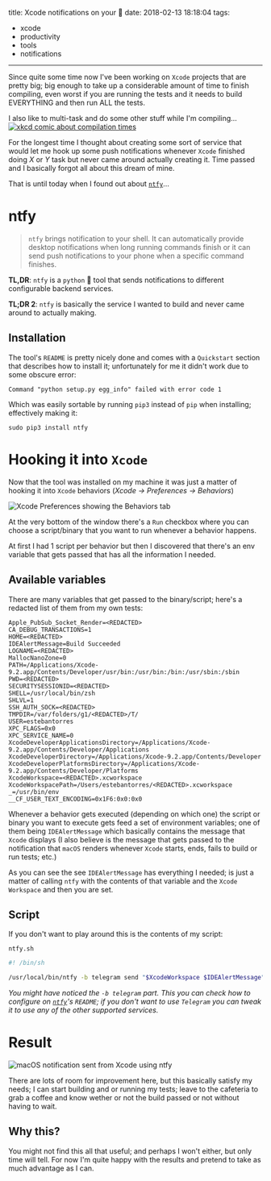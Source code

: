 title: Xcode notifications on your 📱
date: 2018-02-13 18:18:04
tags: 
- xcode
- productivity
- tools
- notifications

---

Since quite some time now I've been working on `Xcode` projects that are pretty big; big enough to take up a considerable amount of time to finish compiling, even worst if you are running the tests and it needs to build EVERYTHING and then run ALL the tests.

I also like to multi-task and do some other stuff while I'm compiling…
[![xkcd comic about compilation times](https://imgs.xkcd.com/comics/compiling.png)](https://xkcd.com/303/)

<!--more-->

For the longest time I thought about creating some sort of service that would let me hook up some push notifications whenever `Xcode` finished doing *X* or *Y* task but never came around actually creating it. Time passed and I basically forgot all about this dream of mine.

That is until today when I found out about [`ntfy`][ntfy]…

# ntfy

>`ntfy` brings notification to your shell. It can automatically provide desktop notifications when long running commands finish or it can send push notifications to your phone when a specific command finishes.

**TL,DR**: `ntfy` is a `python` 🐍  tool that sends notifications to different configurable backend services.

**TL;DR 2**: `ntfy` is basically the service I wanted to build and never came around to actually making.

## Installation

The tool's `README` is pretty nicely done and comes with a `Quickstart` section that describes how to install it; unfortunately for me it didn't work due to some obscure error:

```console
Command "python setup.py egg_info" failed with error code 1
```

Which was easily sortable by running `pip3` instead of `pip` when installing; effectively making it:

```console
sudo pip3 install ntfy
```

# Hooking it into `Xcode`

Now that the tool was installed on my machine it was just a matter of hooking it into `Xcode` behaviors (_Xcode -> Preferences -> Behaviors_)

![Xcode Preferences showing the Behaviors tab](Xcode_Behaviors.png)

At the very bottom of the window there's a `Run` checkbox where you can choose a script/binary that you want to run whenever a behavior happens.

At first I had 1 script per behavior but then I discovered that there's an env variable that gets passed that has all the information I needed.

## Available variables

There are many variables that get passed to the binary/script; here's a redacted list of them from my own tests:

```
Apple_PubSub_Socket_Render=<REDACTED>
CA_DEBUG_TRANSACTIONS=1
HOME=<REDACTED>
IDEAlertMessage=Build Succeeded
LOGNAME=<REDACTED>
MallocNanoZone=0
PATH=/Applications/Xcode-9.2.app/Contents/Developer/usr/bin:/usr/bin:/bin:/usr/sbin:/sbin
PWD=<REDACTED>
SECURITYSESSIONID=<REDACTED>
SHELL=/usr/local/bin/zsh
SHLVL=1
SSH_AUTH_SOCK=<REDACTED>
TMPDIR=/var/folders/g1/<REDACTED>/T/
USER=estebantorres
XPC_FLAGS=0x0
XPC_SERVICE_NAME=0
XcodeDeveloperApplicationsDirectory=/Applications/Xcode-9.2.app/Contents/Developer/Applications
XcodeDeveloperDirectory=/Applications/Xcode-9.2.app/Contents/Developer
XcodeDeveloperPlatformsDirectory=/Applications/Xcode-9.2.app/Contents/Developer/Platforms
XcodeWorkspace=<REDACTED>.xcworkspace
XcodeWorkspacePath=/Users/estebantorres/<REDACTED>.xcworkspace
_=/usr/bin/env
__CF_USER_TEXT_ENCODING=0x1F6:0x0:0x0
```

Whenever a behavior gets executed (depending on which one) the script or binary you want to execute gets feed a set of environment variables; one of them being `IDEAlertMessage` which basically contains the message that `Xcode` displays (I also believe is the message that gets passed to the notification that `macOS` renders whenever `Xcode` starts, ends, fails to build or run tests; etc.)

As you can see the see `IDEAlertMessage` has everything I needed; is just a matter of calling `ntfy` with the contents of that variable and the `Xcode Workspace` and then you are set.

## Script

If you don't want to play around this is the contents of my script:

`ntfy.sh`
```bash
#! /bin/sh

/usr/local/bin/ntfy -b telegram send "$XcodeWorkspace $IDEAlertMessage"
```

_You might have noticed the `-b telegram` part. This you can check how to configure on [`ntfy`][ntfy]'s `README`; if you don't want to use `Telegram` you can tweak it to use any of the other supported services._

# Result

![macOS notification sent from Xcode using ntfy](notification.png)

There are lots of room for improvement here, but this basically satisfy my needs; I can start building and or running my tests; leave to the cafeteria to grab a coffee and know wether or not the build passed or not without having to wait.

## Why this?

You might not find this all that useful; and perhaps I won't either, but only time will tell.
For now I'm quite happy with the results and pretend to take as much advantage as I can.


[ntfy]:https://github.com/dschep/ntfy